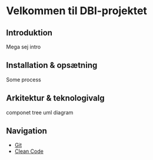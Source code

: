 # Velkommen til DBI-projektet

## Introduktion
Mega sej intro

## Installation & opsætning
Some process

## Arkitektur & teknologivalg
componet tree
uml diagram


## Navigation

- [Git](git.md)
- [Clean Code](cleanCode.md)